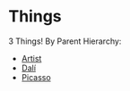 # Things

3 Things! By Parent Hierarchy:

* [Artist](http://example.enola.dev/Artist)
* [Dalí](http://example.enola.dev/Dalí)
* [Picasso](http://example.enola.dev/Picasso)
